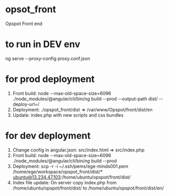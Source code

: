 # opsot_front
Opspot Front end

# to run in DEV env
ng serve --proxy-config proxy.conf.json

# for prod deployment
1. Front build: node --max-old-space-size=6096 ./node_modules/@angular/cli/bin/ng build --prod --output-path dist/ --deploy-url=/
2. Deployment: ./opspot_front/dist => /var/www/Opspot/front/dist/en
3. Update: index.php with new scripts and css bundles

# for dev deployment
1. Change config in angular.json: src/index.html => src/index.php
1. Front build: node --max-old-space-size=6096 ./node_modules/@angular/cli/bin/ng build --prod
2. Deployment: scp -r -i ~/.ssh/pems/ege-minds001.pem /home/ege/workspace/opspot_front/dist/* ubuntu@13.234.47.103:/home/ubuntu/opspot/front/dist/
3. Index file update: On server copy index.php from /home/ubuntu/opspot/front/dist/ to /home/ubuntu/opspot/front/dist/en/